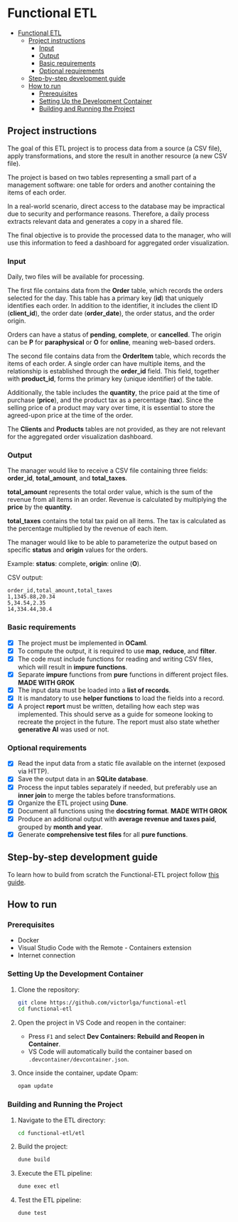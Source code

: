 # Functional ETL

- [Functional ETL](#functional-etl)
  - [Project instructions](#project-instructions)
    - [Input](#input)
    - [Output](#output)
    - [Basic requirements](#basic-requirements)
    - [Optional requirements](#optional-requirements)
  - [Step-by-step development guide](#step-by-step-development-guide)
  - [How to run](#how-to-run)
    - [Prerequisites](#prerequisites)
    - [Setting Up the Development Container](#setting-up-the-development-container)
    - [Building and Running the Project](#building-and-running-the-project)

## Project instructions



The goal of this ETL project is to process data from a source (a CSV file), apply transformations, and store the result in another resource (a new CSV file).  

The project is based on two tables representing a small part of a management software: one table for orders and another containing the items of each order.  

In a real-world scenario, direct access to the database may be impractical due to security and performance reasons. Therefore, a daily process extracts relevant data and generates a copy in a shared file.  

The final objective is to provide the processed data to the manager, who will use this information to feed a dashboard for aggregated order visualization.

### Input

Daily, two files will be available for processing.  

The first file contains data from the **Order** table, which records the orders selected for the day. This table has a primary key (**id**) that uniquely identifies each order. In addition to the identifier, it includes the client ID (**client_id**), the order date (**order_date**), the order status, and the order origin.  

Orders can have a status of **pending**, **complete**, or **cancelled**. The origin can be **P** for **paraphysical** or **O** for **online**, meaning web-based orders.  

The second file contains data from the **OrderItem** table, which records the items of each order. A single order can have multiple items, and the relationship is established through the **order_id** field. This field, together with **product_id**, forms the primary key (unique identifier) of the table.  

Additionally, the table includes the **quantity**, the price paid at the time of purchase (**price**), and the product tax as a percentage (**tax**). Since the selling price of a product may vary over time, it is essential to store the agreed-upon price at the time of the order.  

The **Clients** and **Products** tables are not provided, as they are not relevant for the aggregated order visualization dashboard.

### Output

The manager would like to receive a CSV file containing three fields: **order_id**, **total_amount**, and **total_taxes**.  

**total_amount** represents the total order value, which is the sum of the revenue from all items in an order. Revenue is calculated by multiplying the **price** by the **quantity**.  

**total_taxes** contains the total tax paid on all items. The tax is calculated as the percentage multiplied by the revenue of each item.  

The manager would like to be able to parameterize the output based on specific **status** and **origin** values for the orders.  

Example: **status**: complete, **origin**: online (**O**).  

CSV output:  
```
order_id,total_amount,total_taxes  
1,1345.88,20.34  
5,34.54,2.35  
14,334.44,30.4  
```

### Basic requirements

- [x] The project must be implemented in **OCaml**.  
- [x] To compute the output, it is required to use **map**, **reduce**, and **filter**.  
- [x] The code must include functions for reading and writing CSV files, which will result in **impure functions**.  
- [x] Separate **impure** functions from **pure** functions in different project files.  **MADE WITH GROK**
- [x] The input data must be loaded into a **list of records**.  
- [x] It is mandatory to use **helper functions** to load the fields into a record.  
- [x] A project **report** must be written, detailing how each step was implemented. This should serve as a guide for someone looking to recreate the project in the future. The report must also state whether **generative AI** was used or not.

### Optional requirements

- [x] Read the input data from a static file available on the internet (exposed via HTTP).  
- [x] Save the output data in an **SQLite database**.
- [x] Process the input tables separately if needed, but preferably use an **inner join** to merge the tables before transformations.
- [x] Organize the ETL project using **Dune**.
- [x] Document all functions using the **docstring format**.  **MADE WITH GROK**
- [x] Produce an additional output with **average revenue and taxes paid**, grouped by **month and year**.
- [x] Generate **comprehensive test files** for all **pure functions**.

## Step-by-step development guide
To learn how to build from scratch the Functional-ETL project follow [this guide](how-to-build-functional-etl.pdf).

## How to run

### Prerequisites
- Docker
- Visual Studio Code with the Remote - Containers extension
- Internet connection

### Setting Up the Development Container
1. Clone the repository:
   ```bash
   git clone https://github.com/victorlga/functional-etl
   cd functional-etl
   ```

2. Open the project in VS Code and reopen in the container:
   - Press `F1` and select **Dev Containers: Rebuild and Reopen in Container**.
   - VS Code will automatically build the container based on `.devcontainer/devcontainer.json`.

3. Once inside the container, update Opam:
   ```bash
   opam update
   ```

### Building and Running the Project
1. Navigate to the ETL directory:
   ```bash
   cd functional-etl/etl
   ```

2. Build the project:
   ```bash
   dune build
   ```

3. Execute the ETL pipeline:
   ```bash
   dune exec etl
   ```

4. Test the ETL pipeline:
   ```bash
   dune test
   ```


